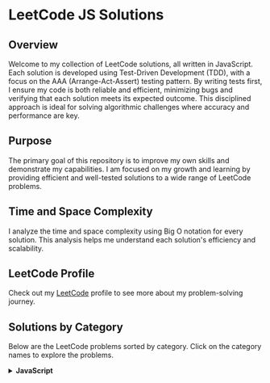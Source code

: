 # LeetCode JS Solutions

## Overview

Welcome to my collection of LeetCode solutions, all written in JavaScript. Each solution is developed using Test-Driven Development (TDD), with a focus on the AAA (Arrange-Act-Assert) testing pattern. By writing tests first, I ensure my code is both reliable and efficient, minimizing bugs and verifying that each solution meets its expected outcome. This disciplined approach is ideal for solving algorithmic challenges where accuracy and performance are key.

## Purpose

The primary goal of this repository is to improve my own skills and demonstrate my capabilities. I am focused on my growth and learning by providing efficient and well-tested solutions to a wide range of LeetCode problems.

## Time and Space Complexity

I analyze the time and space complexity using Big O notation for every solution. This analysis helps me understand each solution's efficiency and scalability.

## LeetCode Profile

Check out my [LeetCode](https://leetcode.com/u/eremeeveugene/) profile to see more about my problem-solving journey.

## Solutions by Category

Below are the LeetCode problems sorted by category. Click on the category names to explore the problems.

<details>
  <summary><strong>JavaScript</strong></summary>
  <p>
    
- [2620. Counter](https://leetcode.com/problems/counter/description/)
- [2635. Apply Transform Over Each Element in Array](https://leetcode.com/problems/apply-transform-over-each-element-in-array/description/)
- [2665. Counter II](https://leetcode.com/problems/counter-ii/description/)
- [2667. Create Hello World Function](https://leetcode.com/problems/create-hello-world-function/description/)
- [2704. To Be Or Not To Be](https://leetcode.com/problems/to-be-or-not-to-be/description/)

  </p>
</details>
